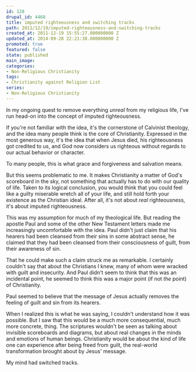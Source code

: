 ```yaml
---
id: 128
drupal_id: 4468
title: imputed righteousness and switching tracks
path: 2011/12/19/imputed-righteousness-and-switching-tracks
created_at: 2011-12-19 15:55:27.000000000 Z
updated_at: 2014-09-28 22:21:38.000000000 Z
promoted: true
featured: false
state: published
main_image: 
categories:
- Non-Religious Christianity
tags:
- Christianity against Religion List
series:
- Non-Religious Christianity
---
```

In my ongoing quest to remove everything *unreal* from my religious life, I've run head-on into the concept of imputed righteousness.

If you're not familiar with the idea, it's the cornerstone of Calvinist theology, and the idea many people think is the core of Christianity. Expressed in the most generous way, it's the idea that when Jesus died, his righteousness got credited to us, and God now considers us righteous without regards to our actual behavior or character.

To many people, this is what grace and forgiveness and salvation means.

But this seems problematic to me. It makes Christianity a matter of God's scoreboard in the sky, not something that actually has to do with our quality of life. Taken to its logical conclusion, you would think that you could feel like a guilty miserable wretch all of your life, and still hold forth your existence as the Christian ideal. After all, it's not about *real* righteousness, it's about imputed righteousness.

This was my assumption for much of my theological life. But reading the apostle Paul and some of the other New Testament letters made me increasingly uncomfortable with the idea. Paul didn't just claim that his hearers had been cleansed from their sins in some abstract sense, he claimed that they had been cleansed from their consciousness of guilt, from their awareness of sin.

That he could make such a claim struck me as remarkable. I certainly couldn't say that about the Christians I knew, many of whom were wracked with guilt and insecurity. And Paul didn't seem to think that this was an incidental point, he seemed to think this was a major point (if not *the* point) of Christianity.

Paul seemed to believe that the message of Jesus actually removes the feeling of guilt and sin from its hearers.

When I realized this is what he was saying, I couldn't understand how it was possible. But I saw that this would be a much more consequential, much more concrete, thing. The scriptures wouldn't be seen as talking about invisible scoreboards and diagrams, but about real changes in the minds and emotions of human beings. Christianity would be about the kind of life one can experience after being freed from guilt, the real-world transformation brought about by Jesus' message. 

My mind had switched tracks.
